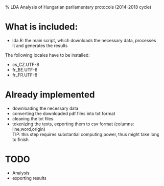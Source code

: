 % LDA Analysis of Hungarian parliamentary protocols (2014-2018 cycle)

# What is included:

- lda.R: the main script, which downloads the necessary data, processes it and generates the results

The following locales have to be installed:

- cs_CZ.UTF-8
- fr_BE.UTF-8
- fr_FR.UTF-8

# Already implemented

- downloading the necessary data
- converting the downloaded pdf files into txt format
- cleaning the txt files
- tokenizing the texts, exporting them to csv format (columns: line,word,origin)\
  TIP: this step requires substantial computing power, thus might take long to finish
  
# TODO

- Analysis
- exporting results 
